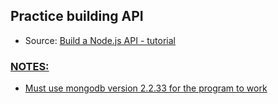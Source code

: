 ## Practice building API
  * Source: <a href="https://www.youtube.com/watch?v=fsCjFHuMXj0"> Build a Node.js API - tutorial

### NOTES:
  * Must use mongodb version 2.2.33 for the program to work
